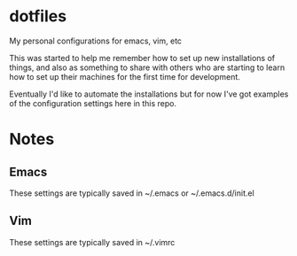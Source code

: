# dotfiles

My personal configurations for emacs, vim, etc

This was started to help me remember how to set up new installations of things, and also as something to share with others who are starting to learn how to set up their machines for the first time for development.

Eventually I'd like to automate the installations but for now I've got examples of the configuration settings here in this repo.

# Notes

## Emacs
These settings are typically saved in ~/.emacs or ~/.emacs.d/init.el

## Vim
These settings are typically saved in ~/.vimrc



